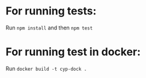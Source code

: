 # For running tests:
Run `npm install` and then `npm test`

# For running test in docker:
Run `docker build -t cyp-dock .`